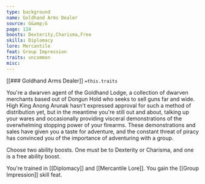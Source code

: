 ```yaml
---
type: background
name: Goldhand Arms Dealer 
source: G&amp;G
page: 124
boosts: Dexterity,Charisma,Free
skills: Diplomacy
lore: Mercantile
feat: Group Impression
traits: uncommon
misc: 
---
```


[[### Goldhand Arms Dealer]]
`=this.traits`


You're a dwarven agent of the Goldhand Lodge, a collection of dwarven merchants based out of Dongun Hold who seeks to sell guns far and wide. High King Anong Arunak hasn't expressed approval for such a method of distribution yet, but in the meantime you're still out and about, talking up your wares and occasionally providing visceral demonstrations of the overwhelming stopping power of your firearms. These demonstrations and sales have given you a taste for adventure, and the constant threat of piracy has convinced you of the importance of adventuring with a group.

Choose two ability boosts. One must be to Dexterity or Charisma, and one is a free ability boost.

You're trained in [[Diplomacy]] and [[Mercantile Lore]]. You gain the [[Group Impression]] skill feat.

